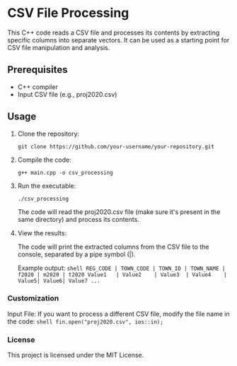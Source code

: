 # CSV File Processing

This C++ code reads a CSV file and processes its contents by extracting specific columns into separate vectors. It can be used as a starting point for CSV file manipulation and analysis.

## Prerequisites

- C++ compiler
- Input CSV file (e.g., proj2020.csv)

## Usage

1. Clone the repository:

   ```shell
   git clone https://github.com/your-username/your-repository.git
   ```

2. Compile the code:
	
	 ```shell
	g++ main.cpp -o csv_processing
	```
3. Run the executable:
 	```shell
 	./csv_processing
 	```
 	The code will read the proj2020.csv file (make sure it's present in the same directory) and process its contents.

4. View the results:

	The code will print the extracted columns from the CSV file to the console, separated by a pipe symbol (|).

	Example output:
		```shell
		REG_CODE | TOWN_CODE | TOWN_ID | TOWN_NAME | f2020 | m2020 | t2020
		Value1   | Value2    | Value3  | Value4    | Value5| Value6| Value7
		...
		```
### Customization
Input File: If you want to process a different CSV file, modify the file name in the code:
	```shell
	fin.open("proj2020.csv", ios::in);
	```
### License
This project is licensed under the MIT License.

